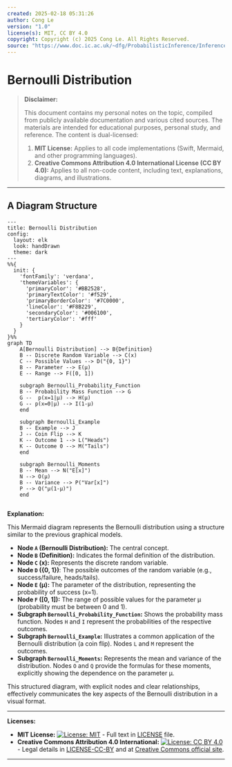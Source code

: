 ```yaml
---
created: 2025-02-18 05:31:26
author: Cong Le
version: "1.0"
license(s): MIT, CC BY 4.0
copyright: Copyright (c) 2025 Cong Le. All Rights Reserved.
source: "https://www.doc.ic.ac.uk/~dfg/ProbabilisticInference/InferenceAndMachineLearningNotes.pdf"
---
```




# Bernoulli Distribution
> **Disclaimer:**
>
> This document contains my personal notes on the topic,
> compiled from publicly available documentation and various cited sources.
> The materials are intended for educational purposes, personal study, and reference.
> The content is dual-licensed:
> 1. **MIT License:** Applies to all code implementations (Swift, Mermaid, and other programming languages).
> 2. **Creative Commons Attribution 4.0 International License (CC BY 4.0):** Applies to all non-code content, including text, explanations, diagrams, and illustrations.
---


## A Diagram Structure


```mermaid
---
title: Bernoulli Distribution
config:
  layout: elk
  look: handDrawn
  theme: dark
---
%%{
  init: {
    'fontFamily': 'verdana',
    'themeVariables': {
      'primaryColor': '#BB2528',
      'primaryTextColor': '#f529',
      'primaryBorderColor': '#7C0000',
      'lineColor': '#F8B229',
      'secondaryColor': '#006100',
      'tertiaryColor': '#fff'
    }
  }
}%%
graph TD
    A[Bernoulli Distribution] --> B{Definition}
    B -- Discrete Random Variable --> C(x)
    C -- Possible Values --> D("{0, 1}")
    B -- Parameter --> E(µ)
    E -- Range --> F([0, 1])
    
    subgraph Bernoulli_Probability_Function
    B -- Probability Mass Function --> G
    G --  p(x=1|µ) --> H(µ)
    G -- p(x=0|µ) --> I(1-µ)
    end
    
    subgraph Bernoulli_Example
    B -- Example --> J
    J -- Coin Flip --> K
    K -- Outcome 1 --> L("Heads")
    K -- Outcome 0 --> M("Tails")
    end

    subgraph Bernoulli_Moments
    B -- Mean --> N("E[x]")
    N --> O(µ)
    B -- Variance --> P("Var[x]")
    P --> Q("µ(1-µ)")
    end
    
```

**Explanation:**

This Mermaid diagram represents the Bernoulli distribution using a structure similar to the previous graphical models.

* **Node `A` (Bernoulli Distribution):**  The central concept.
* **Node `B` (Definition):**  Indicates the formal definition of the distribution.
* **Node `C` (x):** Represents the discrete random variable.
* **Node `D` ({0, 1})**:  The possible outcomes of the random variable (e.g., success/failure, heads/tails).
* **Node `E` (µ):** The parameter of the distribution, representing the probability of success (x=1).
* **Node `F` ([0, 1]):** The range of possible values for the parameter µ (probability must be between 0 and 1).
* **Subgraph `Bernoulli_Probability_Function`:** Shows the probability mass function. Nodes `H` and `I` represent the probabilities of the respective outcomes.
* **Subgraph `Bernoulli_Example`:** Illustrates a common application of the Bernoulli distribution (a coin flip). Nodes `L` and `M` represent the outcomes.
* **Subgraph `Bernoulli_Moments`:** Represents the mean and variance of the distribution.  Nodes `O` and `Q` provide the formulas for these moments, explicitly showing the dependence on the parameter µ.

This structured diagram, with explicit nodes and clear relationships, effectively communicates the key aspects of the Bernoulli distribution in a visual format.




---
**Licenses:**

- **MIT License:**  [![License: MIT](https://img.shields.io/badge/License-MIT-yellow.svg)](LICENSE) - Full text in [LICENSE](LICENSE) file.
- **Creative Commons Attribution 4.0 International:** [![License: CC BY 4.0](https://licensebuttons.net/l/by/4.0/88x31.png)](LICENSE-CC-BY) - Legal details in [LICENSE-CC-BY](LICENSE-CC-BY) and at [Creative Commons official site](http://creativecommons.org/licenses/by/4.0/).

---